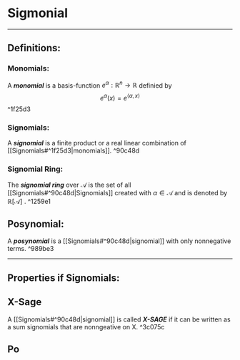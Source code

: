 # Sigmonial
---
## Definitions:

### Monomials:
A ***monomial*** is a basis-function $e^\alpha : \mathbb{R}^n \rightarrow \mathbb{R}$ definied by $$e^\alpha(x) = e^{\langle \alpha , x \rangle }$$ ^1f25d3
### Signomials:
A ***signomial*** is a finite product or a  real linear combination of [[Signomials#^1f25d3|monomials]]. ^90c48d

### Signomial Ring:
The ***signomial ring*** over $\mathcal{A}$ is the set of all [[Signomials#^90c48d|Signomials]] created with $\alpha \in \mathcal{A}$  and is denoted by $\mathbb{R}[\mathcal{A} ]$ . ^1259e1

## Posynomial:
A ***posynomial*** is a [[Signomials#^90c48d|signomial]] with only nonnegative terms. ^989be3

---
## Properties if Signomials:

## X-Sage
A [[Signomials#^90c48d|signomial]] is called ***X-SAGE*** if it can be written as a sum signomials that are nonngeative on X. ^3c075c

## Po